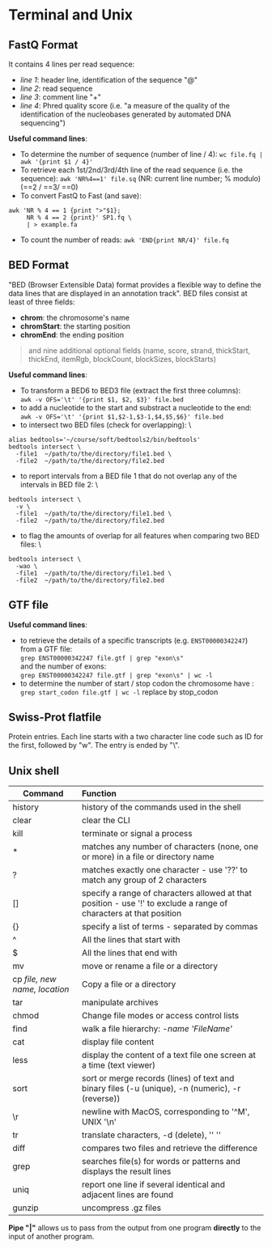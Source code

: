 # Terminal and Unix 

## FastQ Format 
It contains 4 lines per read sequence: 
* _line 1_: header line, identification of the sequence "@" 
* _line 2_: read sequence 
* _line 3_: comment line "+"
* _line 4_: Phred quality score (i.e. "a measure of the quality of the identification of the nucleobases generated by automated DNA sequencing")


**Useful command lines**: 
* To determine the number of sequence (number of line / 4): 
`wc file.fq | awk '{print $1 / 4}'`
* To retrieve each 1st/2nd/3rd/4th line of the read sequence (i.e. the sequence): 
`awk 'NR%4==1' file.sq` (NR: current line number; % modulo) (==2 / ==3/ ==0)
* To convert FastQ to Fast (and save): 
```
awk 'NR % 4 == 1 {print ">"$1}; 
     NR % 4 == 2 {print}' SP1.fq \
     | > example.fa
```
* To count the number of reads:
`awk 'END{print NR/4}' file.fq`
     
## BED Format 
"BED (Browser Extensible Data) format provides a flexible way to define the data lines that are displayed in an annotation track". BED files consist at least of three fields: 
* **chrom**: the chromosome's name
* **chromStart**: the starting position 
* **chromEnd**: the ending position 
> and nine additional optional fields (name, score, strand, thickStart, thickEnd, itemRgb, blockCount, blockSizes, blockStarts)

**Useful command lines**: 
* To transform a BED6 to BED3 file (extract the first three columns): \
`awk -v OFS='\t' '{print $1, $2, $3}' file.bed`
* to add a nucleotide to the start and substract a nucleotide to the end: \
`awk -v OFS='\t' '{print $1,$2-1,$3-1,$4,$5,$6}' file.bed`
* to intersect two BED files (check for overlapping): \
```
alias bedtools='~/course/soft/bedtools2/bin/bedtools'
bedtools intersect \
  -file1  ~/path/to/the/directory/file1.bed \
  -file2  ~/path/to/the/directory/file2.bed  
```
* to report intervals from a BED file 1 that do not overlap any of the intervals in BED file 2: \
```
bedtools intersect \
  -v \
  -file1  ~/path/to/the/directory/file1.bed \
  -file2  ~/path/to/the/directory/file2.bed  
```
* to flag the amounts of overlap for all features when comparing two BED files: \
```
bedtools intersect \
  -wao \
  -file1  ~/path/to/the/directory/file1.bed \
  -file2  ~/path/to/the/directory/file2.bed  
```
  
  ## GTF file
  
  **Useful command lines**: 
  * to retrieve the details of a specific transcripts (e.g. `ENST00000342247`) from a GTF file: \
 ` grep ENST00000342247 file.gtf | grep "exon\s" ` \
 and the number of exons: \
 ` grep ENST00000342247 file.gtf | grep "exon\s" | wc -l `
 * to determine the number of start / stop codon the chromosome have : \
 ` grep start_codon file.gtf | wc -l ` replace by stop_codon
 
  
  

  
     
## Swiss-Prot flatfile 
Protein entries. Each line starts with a two character line code such as ID for the first, followed by "w\". The entry is ended by "\\". 

## Unix shell 

  Command         | Function        
| --------------- |:----------------|
| history         |history of the commands used in the shell |
| clear           | clear the CLI   |
| kill            | terminate or signal a process |
|*                | matches any number of characters (none, one or more) in a file or directory name|
|? | matches exactly one character - use '??' to match any group of 2 characters|
| [] | specify a range of characters allowed at that position - use '!' to exclude a range of characters at that position |
| {} | specify a list of terms - separated by commas |
| ^ | All the lines that start with | 
| $ | All the lines that end with | 
| mv | move or rename a file or a directory | 
| cp _file, new name, location_ | Copy a file or a directory |
| tar | manipulate archives |
| chmod | Change file modes or access control lists | 
| find | walk a file hierarchy: _-name 'FileName'_ |
| cat | display file content |
| less | display the content of a text file one screen at a time (text viewer)|
| sort | sort or merge records (lines) of text and binary files (-u (unique), -n (numeric), -r (reverse))|
| \r | newline with MacOS, corresponding to '^M', UNIX '\n' |
| tr | translate characters, -d (delete), '' '' |
| diff | compares two files and retrieve the difference |
| grep | searches file(s) for words or patterns and displays the result lines | 
| uniq | report one line if several identical and adjacent lines are found | 
| gunzip | uncompress .gz files | 


**Pipe "|"** allows us to pass from the output from one program **directly** to the input of another program.

